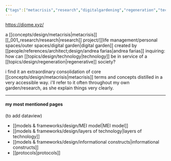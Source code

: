 ```yaml
---
{"tags":["metacrisis","research","digitalgardening","regeneration","technology","resource","project","🌱"],"relevancescore":96,"dg-publish":true,"notestage":["🌱"],"created":"2024-09-15T13:06:27.283-03:00","updated":"2025-06-12T14:32:11.418-03:00","permalink":"/projects-and-tools/projects/design/diome-xyz/","dgPassFrontmatter":true}
---
```


https://diome.xyz/

a [[concepts/design/metacrisis\|metacrisis]] [[_001_research/research\|research]] project/[[life management/personal spaces/outer spaces/digital garden\|digital garden]] created by [[people/references/architect;design/andrea farias\|andrea farias]] inquiring: how can [[topics/design/technology\|technology]] be in service of a [[topics/design/regeneration\|regenerative]] society?

i find it an extraordinary consolidation of core [[concepts/design/metacrisis\|metacrisis]] terms and concepts distilled in a very accessible way. i'll refer to it often throughout my own garden/research, as she explain things very clearly.

---
#### my most mentioned pages

(to add dataview)
- [[models & frameworks/design/MEI model\|MEI model]]
- [[models & frameworks/design/layers of technology\|layers of technology]]
- [[models & frameworks/design/informational constructs\|informational constructs]]
- [[protocols\|protocols]]